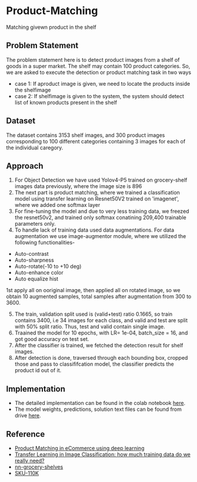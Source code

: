 # Product-Matching
Matching givewn product in the shelf

## **Problem Statement**

The problem statement here is to detect product images from a shelf of goods in a super market. The shelf may contain 100 product categories. So, we are asked to execute the detection or product matching task in two ways

* case 1: If aproduct image is given, we need to locate the products inside the shelfimage
* case 2: If shelfimage is given to the system, the system should detect list of known products present in the shelf

## **Dataset**

The dataset contains 3153 shelf images, and 300 product images corresponding to 100 different categories containing 3 images for each of the individual caregory.

## **Approach**

1. For Object Detection we have used Yolov4-P5 trained on grocery-shelf images data previously, where the image size is 896
2. The next part is product matching, where we trained a classification model using transfer learning on Resnet50V2 trained on 'imagenet', where we added one softmax layer
3. For fine-tuning the model and due to very less training data, we freezed the resnet50v2, and trained only softmax conatining 209,400 trainable parameters only.
4. To handle lack of training data used data augmentations. For data augmentation we use image-augmentor module, where we utilized the following functionalities-

* Auto-contrast
* Auto-sharpness
* Auto-rotate(-10 to +10 deg)
* Auto-enhance color
* Auto equalize hist

1st apply all on ooriginal image, then applied all on rotated image, so we obtain 10 augmented samples, total samples after augmentation from 300 to 3600.

5. The train, validation split used is (valid+test) ratio 0.1665, so train contains 3400, i.e 34 images for each class, and valid and test are split with 50% split ratio. Thus, test and valid contain single image. 
6. Traained the model for 10 epochs, with LR= 1e-04, batch_size = 16, and got good accuracy on test set.
7. After the classifier is trained, we fetched the detection result for shelf images.
8. After detection is done, traversed through each bounding box, cropped those and pass to classififcation model, the classifier predicts the product id out of it.

## **Implementation**

* The detailed implementation can be found in the colab notebook [here](https://github.com/sayan0506/Product-Matching/blob/main/Product_Matching.ipynb).
* The model weights, predictions, solution text files can be found from drive [here](https://drive.google.com/drive/folders/1Ggv5Ap9ln44cfHvzkbBOUdjJhd5O2ExF?usp=sharing).

## **Reference**

* [Product Matching in eCommerce using deep learning](https://medium.com/walmartglobaltech/product-matching-in-ecommerce-4f19b6aebaca)
* [Transfer Learning in Image Classification: how much training data do we really need?](https://towardsdatascience.com/transfer-learning-in-image-classification-how-much-training-data-do-we-really-need-7fb570abe774)
* [nn-grocery-shelves](https://github.com/empathy87/nn-grocery-shelves)
* [SKU-110K](https://github.com/eg4000/SKU110K_CVPR19)

